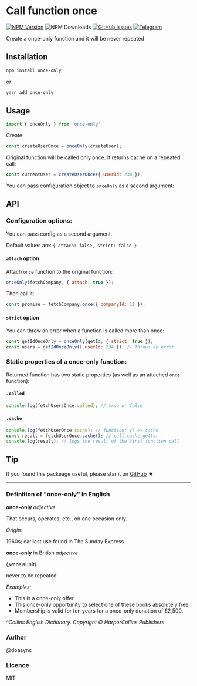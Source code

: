 # Call function once

[![NPM Version][npm-image]][npm-url] ![NPM Downloads][downloads-image] [![GitHub issues][issues-image]][issues-url] [![Telegram][telegram-image]][telegram-url]

[npm-image]: https://img.shields.io/npm/v/once-only.svg
[npm-url]: https://www.npmjs.com/package/once-only
[downloads-image]: https://img.shields.io/npm/dw/once-only.svg
[issues-image]: https://img.shields.io/github/issues/doasync/once-only.svg
[issues-url]: https://github.com/doasync/once-only/issues
[telegram-image]: http://i.imgur.com/WANXk3d.png
[telegram-url]: https://t.me/doasync

Create a once-only function and it will be never repeated

## Installation

```bash
npm install once-only
```
or
```bash
yarn add once-only
```

## Usage

```js
import { onceOnly } from 'once-only'
```

Create:

```js
const createUserOnce = onceOnly(createUser);
```

Original function will be called only once. It returns cache on a repeated call:

```js
const currentUser = createUserOnce({ userId: 234 });
```

You can pass configuration object to `onceOnly` as a second argument:

## API

### Configuration options:

You can pass config as a second argument.

Default values are: `{ attach: false, strict: false }`

#### `attach` option

Attach `once` function to the original function:

```js
onceOnly(fetchCompany, { attach: true });
```

Then call it:

```js
const promise = fetchCompany.once({ companyId: 11 });
```

#### `strict` option

You can throw an error when a function is called more than once:

```js
const getIdOnceOnly = onceOnly(getId, { strict: true });
const users = getIdOnceOnly({ userId: 234 }); // Throws an error
```

### Static properties of a once-only function:

Returned function has two static properties (as well as an attached `once` function):

#### `.called`
```js
console.log(fetchUsersOnce.called); // true or false
```

#### `.cache`
```js
console.log(fetchUserOnce.cache); // function: () => cache
const result = fetchUserOnce.cache(); // call cache getter
console.log(result); // logs the result of the first function call
```

## Tip

If you found this packeage useful, please star it on [GitHub](https://github.com/doasync/once-only) ★

---

### Definition of "once-only" in English

**once-only** _adjective_

That occurs, operates, etc., on one occasion only.

_Origin:_

1960s; earliest use found in The Sunday Express.

**once-only** in British _adjective_

(ˌwʌnsˈəʊnlɪ)

never to be repeated

_Examples:_

- This is a once-only offer.
- This once-only opportunity to select one of these books absolutely free
- Membership is valid for ten years for a once-only donation of £2,500.

_^Collins English Dictionary. Copyright © HarperCollins Publishers_

### Author
@doasync

### Licence
MIT

